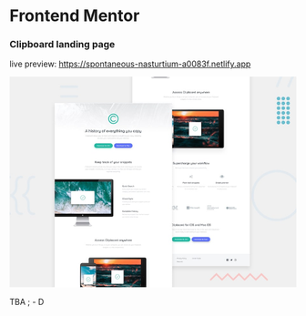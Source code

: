 # Frontend Mentor

### Clipboard landing page

live preview: https://spontaneous-nasturtium-a0083f.netlify.app

![Design preview for the Clipboard landing page coding challenge](clipboard-landing-page/design/desktop-preview.jpg)

TBA ; - D
